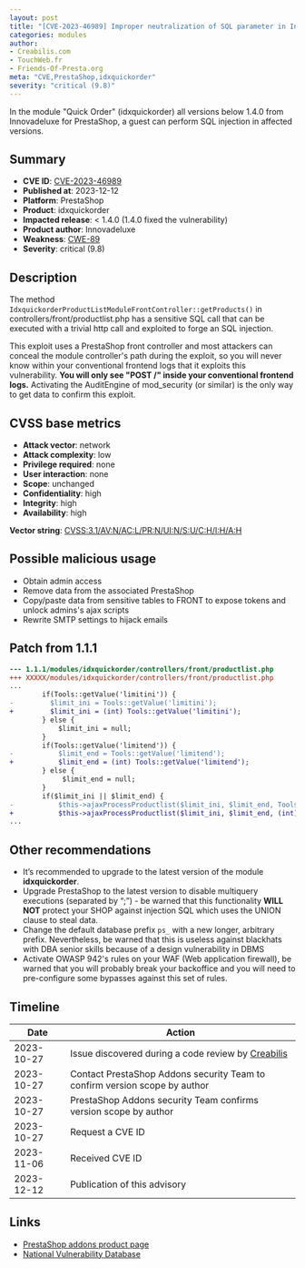 ```yaml
---
layout: post
title: "[CVE-2023-46989] Improper neutralization of SQL parameter in Innovadeluxe - Quick Order module for PrestaShop"
categories: modules
author:
- Creabilis.com
- TouchWeb.fr
- Friends-Of-Presta.org
meta: "CVE,PrestaShop,idxquickorder"
severity: "critical (9.8)"
---
```


In the module "Quick Order" (idxquickorder) all versions below 1.4.0 from Innovadeluxe for PrestaShop, a guest can perform SQL injection in affected versions.

## Summary

* **CVE ID**: [CVE-2023-46989](https://cve.mitre.org/cgi-bin/cvename.cgi?name=CVE-2023-46989)
* **Published at**: 2023-12-12
* **Platform**: PrestaShop
* **Product**: idxquickorder
* **Impacted release**: < 1.4.0 (1.4.0 fixed the vulnerability)
* **Product author**: Innovadeluxe
* **Weakness**: [CWE-89](https://cwe.mitre.org/data/definitions/89.html)
* **Severity**: critical (9.8)

## Description

The method `IdxquickorderProductListModuleFrontController::getProducts()` in controllers/front/productlist.php has a sensitive SQL call that can be executed with a trivial http call and exploited to forge an SQL injection.

This exploit uses a PrestaShop front controller and most attackers can conceal the module controller's path during the exploit, so you will never know within your conventional frontend logs that it exploits this vulnerability. **You will only see "POST /" inside your conventional frontend logs.** Activating the AuditEngine of mod_security (or similar) is the only way to get data to confirm this exploit.

## CVSS base metrics

* **Attack vector**: network
* **Attack complexity**: low
* **Privilege required**: none
* **User interaction**: none
* **Scope**: unchanged
* **Confidentiality**: high
* **Integrity**: high
* **Availability**: high

**Vector string**: [CVSS:3.1/AV:N/AC:L/PR:N/UI:N/S:U/C:H/I:H/A:H](https://nvd.nist.gov/vuln-metrics/cvss/v3-calculator?vector=AV:N/AC:L/PR:N/UI:N/S:U/C:H/I:H/A:H)

## Possible malicious usage

* Obtain admin access
* Remove data from the associated PrestaShop
* Copy/paste data from sensitive tables to FRONT to expose tokens and unlock admins's ajax scripts
* Rewrite SMTP settings to hijack emails

## Patch from 1.1.1

```diff
--- 1.1.1/modules/idxquickorder/controllers/front/productlist.php
+++ XXXXX/modules/idxquickorder/controllers/front/productlist.php
...
        if(Tools::getValue('limitini')) {
-         $limit_ini = Tools::getValue('limitini');
+         $limit_ini = (int) Tools::getValue('limitini');
        } else {
            $limit_ini = null;
        }
        if(Tools::getValue('limitend')) {
-           $limit_end = Tools::getValue('limitend');
+           $limit_end = (int) Tools::getValue('limitend');
        } else {
             $limit_end = null;   
        }
        if($limit_ini || $limit_end) {        
-           $this->ajaxProcessProductlist($limit_ini, $limit_end, Tools::getValue('catid'));
+           $this->ajaxProcessProductlist($limit_ini, $limit_end, (int) Tools::getValue('catid'));
...
```

## Other recommendations

* It’s recommended to upgrade to the latest version of the module **idxquickorder**.
* Upgrade PrestaShop to the latest version to disable multiquery executions (separated by “;”) - be warned that this functionality **WILL NOT** protect your SHOP against injection SQL which uses the UNION clause to steal data.
* Change the default database prefix `ps_` with a new longer, arbitrary prefix. Nevertheless, be warned that this is useless against blackhats with DBA senior skills because of a design vulnerability in DBMS
* Activate OWASP 942's rules on your WAF (Web application firewall), be warned that you will probably break your backoffice and you will need to pre-configure some bypasses against this set of rules.

## Timeline

| Date | Action |
|--|--|
| 2023-10-27 | Issue discovered during a code review by [Creabilis](https://www.creabilis.com) |
| 2023-10-27 | Contact PrestaShop Addons security Team to confirm version scope by author  |
| 2023-10-27 | PrestaShop Addons security Team confirms version scope by author  |
| 2023-10-27 | Request a CVE ID |
| 2023-11-06 | Received CVE ID |
| 2023-12-12 | Publication of this advisory |

## Links

* [PrestaShop addons product page](https://addons.prestashop.com/fr/blog-forum-actualites/4731-idxquickorder-un-blog-professionnel-pour-votre-boutique.html)
* [National Vulnerability Database](https://nvd.nist.gov/vuln/detail/CVE-2023-46989)
